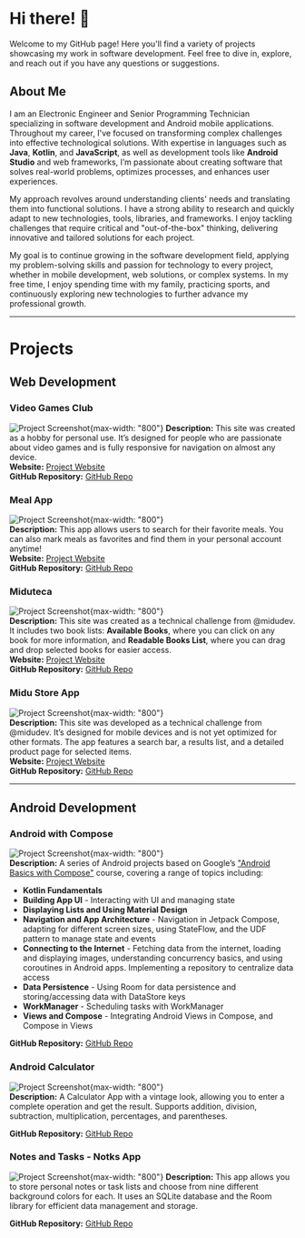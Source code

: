 # Hi there! 👋
Welcome to my GitHub page! Here you'll find a variety of projects showcasing my work in software development. Feel free to dive in, explore, and reach out if you have any questions or suggestions.

## About Me
I am an Electronic Engineer and Senior Programming Technician specializing in software development and Android mobile applications. Throughout my career, I've focused on transforming complex challenges into effective technological solutions. With expertise in languages such as **Java**, **Kotlin**, and **JavaScript**, as well as development tools like **Android Studio** and web frameworks, I’m passionate about creating software that solves real-world problems, optimizes processes, and enhances user experiences.

My approach revolves around understanding clients' needs and translating them into functional solutions. I have a strong ability to research and quickly adapt to new technologies, tools, libraries, and frameworks. I enjoy tackling challenges that require critical and "out-of-the-box" thinking, delivering innovative and tailored solutions for each project.

My goal is to continue growing in the software development field, applying my problem-solving skills and passion for technology to every project, whether in mobile development, web solutions, or complex systems. In my free time, I enjoy spending time with my family, practicing sports, and continuously exploring new technologies to further advance my professional growth.

---

# Projects

## Web Development 

### Video Games Club
![Project Screenshot](https://github.com/jmuthuan/jmuthuan/blob/main/resources/screenshoot/video_games_club_screenshot.png){max-width: "800"} 
**Description:** 
This site was created as a hobby for personal use. It’s designed for people who are passionate about video games and is fully responsive for navigation on almost any device.  
**Website:** 
[Project Website](https://video-game-club.netlify.app/)  
**GitHub Repository:** 
[GitHub Repo](https://github.com/jmuthuan/webGames)

### Meal App
![Project Screenshot](https://github.com/jmuthuan/jmuthuan/blob/main/resources/screenshoot/meal_app_screenshot.png){max-width: "800"}   
**Description:** 
This app allows users to search for their favorite meals. You can also mark meals as favorites and find them in your personal account anytime!  
**Website:** 
[Project Website](https://meal-app-jmuthuan.netlify.app/)  
**GitHub Repository:** 
[GitHub Repo](https://github.com/jmuthuan/meal_app)

### Miduteca
![Project Screenshot](https://github.com/jmuthuan/jmuthuan/blob/main/resources/screenshoot/miduteca_screenshot.png){max-width: "800"}  
**Description:** 
This site was created as a technical challenge from @midudev. It includes two book lists: **Available Books**, where you can click on any book for more information, and **Readable Books List**, where you can drag and drop selected books for easier access.  
**Website:** 
[Project Website](https://miduteca.netlify.app/)  
**GitHub Repository:** 
[GitHub Repo](https://github.com/jmuthuan/library-app)

### Midu Store App
![Project Screenshot](https://github.com/jmuthuan/jmuthuan/blob/main/resources/screenshoot/midu_store_screenshot.png){max-width: "800"}   
**Description:** 
This site was developed as a technical challenge from @midudev. It’s designed for mobile devices and is not yet optimized for other formats. The app features a search bar, a results list, and a detailed product page for selected items.  
**Website:** 
[Project Website](https://midu-store.netlify.app/)  
**GitHub Repository:** 
[GitHub Repo](https://github.com/jmuthuan/mini-store-app)

---

## Android Development

### Android with Compose
![Project Screenshot](https://github.com/jmuthuan/jmuthuan/blob/main/resources/screenshoot/android_compose.png){max-width: "800"}   
**Description:** 
A series of Android projects based on Google’s ["Android Basics with Compose"](https://developer.android.com/courses/android-basics-compose/course) course, covering a range of topics including:

* **Kotlin Fundamentals**
* **Building App UI** - Interacting with UI and managing state
* **Displaying Lists and Using Material Design**
* **Navigation and App Architecture** - Navigation in Jetpack Compose, adapting for different screen sizes, using StateFlow, and the UDF pattern to manage state and events
* **Connecting to the Internet** - Fetching data from the internet, loading and displaying images, understanding concurrency basics, and using coroutines in Android apps. Implementing a repository to centralize data access
* **Data Persistence** - Using Room for data persistence and storing/accessing data with DataStore keys
* **WorkManager** - Scheduling tasks with WorkManager
* **Views and Compose** - Integrating Android Views in Compose, and Compose in Views

**GitHub Repository:** 
[GitHub Repo](https://github.com/jmuthuan/android-basics-kotlin)

### Android Calculator
![Project Screenshot](https://github.com/jmuthuan/jmuthuan/blob/main/resources/screenshoot/calculator_app.png){max-width: "800"}  
**Description:** 
A Calculator App with a vintage look, allowing you to enter a complete operation and get the result. Supports addition, division, subtraction, multiplication, percentages, and parentheses.

**GitHub Repository:** 
[GitHub Repo](https://github.com/jmuthuan/AndroidProjects/tree/simpleCalculatorApp)

### Notes and Tasks - Notks App
![Project Screenshot](https://github.com/jmuthuan/jmuthuan/blob/main/resources/screenshoot/mynotks_app.png){max-width: "800"} 
**Description:** 
This app allows you to store personal notes or task lists and choose from nine different background colors for each. It uses an SQLite database and the Room library for efficient data management and storage.

**GitHub Repository:** 
[GitHub Repo](https://github.com/jmuthuan/AndroidProjects/tree/myNotksApp)


<!--


## Installation
Detailed instructions on how to install and run your project.

```bash
git clone https://github.com/your-username/your-repo.git
cd your-repo
npm install




**jmuthuan/jmuthuan** is a ✨ _special_ ✨ repository because its `README.md` (this file) appears on your GitHub profile.

Here are some ideas to get you started:

- 🔭 I’m currently working on ...
- 🌱 I’m currently learning ...
- 👯 I’m looking to collaborate on ...
- 🤔 I’m looking for help with ...
- 💬 Ask me about ...
- 📫 How to reach me: ...
- 😄 Pronouns: ...
- ⚡ Fun fact: ...
-->
